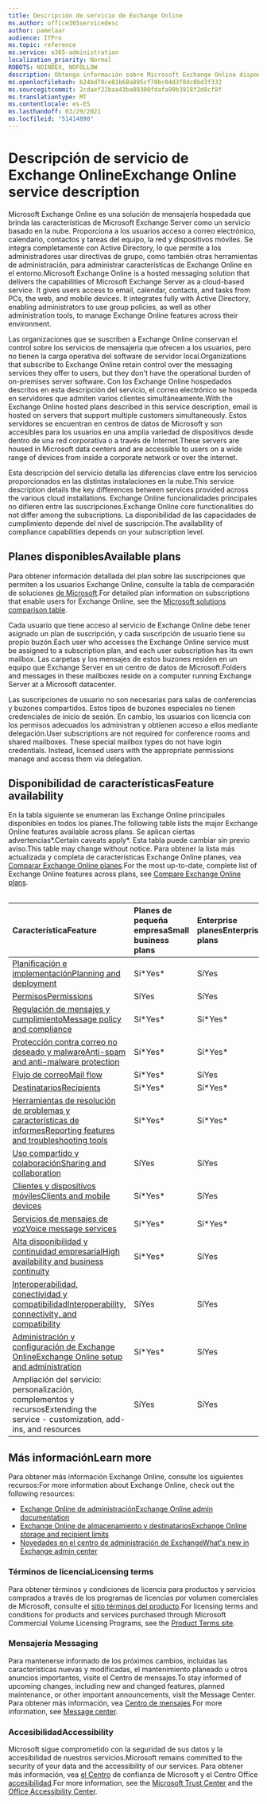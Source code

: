 ```yaml
---
title: Descripción de servicio de Exchange Online
ms.author: office365servicedesc
author: pamelaar
audience: ITPro
ms.topic: reference
ms.service: o365-administration
localization_priority: Normal
ROBOTS: NOINDEX, NOFOLLOW
description: Obtenga información sobre Microsoft Exchange Online disponibilidad de características y servicios en Microsoft 365 y Office 365 planes.
ms.openlocfilehash: b24bd70ce81b68a895cf70bc04d3f8dc0bd3f332
ms.sourcegitcommit: 2cdaef22baa43ba09300fdafa99b3918f2d8cf8f
ms.translationtype: MT
ms.contentlocale: es-ES
ms.lasthandoff: 03/29/2021
ms.locfileid: "51414890"
---
```

# <a name="exchange-online-service-description"></a><span data-ttu-id="1769e-103">Descripción de servicio de Exchange Online</span><span class="sxs-lookup"><span data-stu-id="1769e-103">Exchange Online service description</span></span>

<span data-ttu-id="1769e-p101">Microsoft Exchange Online es una solución de mensajería hospedada que brinda las características de Microsoft Exchange Server como un servicio basado en la nube. Proporciona a los usuarios acceso a correo electrónico, calendario, contactos y tareas del equipo, la red y dispositivos móviles. Se integra completamente con Active Directory, lo que permite a los administradores usar directivas de grupo, como también otras herramientas de administración, para administrar características de Exchange Online en el entorno.</span><span class="sxs-lookup"><span data-stu-id="1769e-p101">Microsoft Exchange Online is a hosted messaging solution that delivers the capabilities of Microsoft Exchange Server as a cloud-based service. It gives users access to email, calendar, contacts, and tasks from PCs, the web, and mobile devices. It integrates fully with Active Directory, enabling administrators to use group policies, as well as other administration tools, to manage Exchange Online features across their environment.</span></span>
  
<span data-ttu-id="1769e-107">Las organizaciones que se suscriben a Exchange Online conservan el control sobre los servicios de mensajería que ofrecen a los usuarios, pero no tienen la carga operativa del software de servidor local.</span><span class="sxs-lookup"><span data-stu-id="1769e-107">Organizations that subscribe to Exchange Online retain control over the messaging services they offer to users, but they don't have the operational burden of on-premises server software.</span></span> <span data-ttu-id="1769e-108">Con los Exchange Online hospedados descritos en esta descripción del servicio, el correo electrónico se hospeda en servidores que admiten varios clientes simultáneamente.</span><span class="sxs-lookup"><span data-stu-id="1769e-108">With the Exchange Online hosted plans described in this service description, email is hosted on servers that support multiple customers simultaneously.</span></span> <span data-ttu-id="1769e-109">Estos servidores se encuentran en centros de datos de Microsoft y son accesibles para los usuarios en una amplia variedad de dispositivos desde dentro de una red corporativa o a través de Internet.</span><span class="sxs-lookup"><span data-stu-id="1769e-109">These servers are housed in Microsoft data centers and are accessible to users on a wide range of devices from inside a corporate network or over the internet.</span></span>

<span data-ttu-id="1769e-110">Esta descripción del servicio detalla las diferencias clave entre los servicios proporcionados en las distintas instalaciones en la nube.</span><span class="sxs-lookup"><span data-stu-id="1769e-110">This service description details the key differences between services provided across the various cloud installations.</span></span> <span data-ttu-id="1769e-111">Exchange Online funcionalidades principales no difieren entre las suscripciones.</span><span class="sxs-lookup"><span data-stu-id="1769e-111">Exchange Online core functionalities do not differ among the subscriptions.</span></span> <span data-ttu-id="1769e-112">La disponibilidad de las capacidades de cumplimiento depende del nivel de suscripción.</span><span class="sxs-lookup"><span data-stu-id="1769e-112">The availability of compliance capabilities depends on your subscription level.</span></span>
  
## <a name="available-plans"></a><span data-ttu-id="1769e-113">Planes disponibles</span><span class="sxs-lookup"><span data-stu-id="1769e-113">Available plans</span></span>

<span data-ttu-id="1769e-114">Para obtener información detallada del plan sobre las suscripciones que permiten a los usuarios Exchange Online, consulte la tabla de comparación de soluciones [de Microsoft](https://go.microsoft.com/fwlink/?linkid=2139145).</span><span class="sxs-lookup"><span data-stu-id="1769e-114">For detailed plan information on subscriptions that enable users for Exchange Online, see the [Microsoft solutions comparison table](https://go.microsoft.com/fwlink/?linkid=2139145).</span></span>

<span data-ttu-id="1769e-115">Cada usuario que tiene acceso al servicio de Exchange Online debe tener asignado un plan de suscripción, y cada suscripción de usuario tiene su propio buzón.</span><span class="sxs-lookup"><span data-stu-id="1769e-115">Each user who accesses the Exchange Online service must be assigned to a subscription plan, and each user subscription has its own mailbox.</span></span> <span data-ttu-id="1769e-116">Las carpetas y los mensajes de estos buzones residen en un equipo que Exchange Server en un centro de datos de Microsoft.</span><span class="sxs-lookup"><span data-stu-id="1769e-116">Folders and messages in these mailboxes reside on a computer running Exchange Server at a Microsoft datacenter.</span></span>
  
<span data-ttu-id="1769e-p105">Las suscripciones de usuario no son necesarias para salas de conferencias y buzones compartidos. Estos tipos de buzones especiales no tienen credenciales de inicio de sesión. En cambio, los usuarios con licencia con los permisos adecuados los administran y obtienen acceso a ellos mediante delegación.</span><span class="sxs-lookup"><span data-stu-id="1769e-p105">User subscriptions are not required for conference rooms and shared mailboxes. These special mailbox types do not have login credentials. Instead, licensed users with the appropriate permissions manage and access them via delegation.</span></span>

## <a name="feature-availability"></a><span data-ttu-id="1769e-120">Disponibilidad de características</span><span class="sxs-lookup"><span data-stu-id="1769e-120">Feature availability</span></span>

<span data-ttu-id="1769e-121">En la tabla siguiente se enumeran las Exchange Online principales disponibles en todos los planes.</span><span class="sxs-lookup"><span data-stu-id="1769e-121">The following table lists the major Exchange Online features available across plans.</span></span> <span data-ttu-id="1769e-122">Se aplican ciertas advertencias\*.</span><span class="sxs-lookup"><span data-stu-id="1769e-122">Certain caveats apply\*.</span></span> <span data-ttu-id="1769e-123">Esta tabla puede cambiar sin previo aviso.</span><span class="sxs-lookup"><span data-stu-id="1769e-123">This table may change without notice.</span></span> <span data-ttu-id="1769e-124">Para obtener la lista más actualizada y completa de características Exchange Online planes, vea [Comparar Exchange Online planes](https://www.microsoft.com/microsoft-365/exchange/compare-microsoft-exchange-online-plans).</span><span class="sxs-lookup"><span data-stu-id="1769e-124">For the most up-to-date, complete list of Exchange Online features across plans, see [Compare Exchange Online plans](https://www.microsoft.com/microsoft-365/exchange/compare-microsoft-exchange-online-plans).</span></span><br><br>
  
| <span data-ttu-id="1769e-125">Característica</span><span class="sxs-lookup"><span data-stu-id="1769e-125">Feature</span></span> | <span data-ttu-id="1769e-126">Planes de pequeña empresa</span><span class="sxs-lookup"><span data-stu-id="1769e-126">Small business plans</span></span> | <span data-ttu-id="1769e-127">Enterprise planes</span><span class="sxs-lookup"><span data-stu-id="1769e-127">Enterprise plans</span></span> | <span data-ttu-id="1769e-128">Planes educativos</span><span class="sxs-lookup"><span data-stu-id="1769e-128">Education plans</span></span> | <span data-ttu-id="1769e-129">GCC</span><span class="sxs-lookup"><span data-stu-id="1769e-129">GCC</span></span> | <span data-ttu-id="1769e-130">GCC-High</span><span class="sxs-lookup"><span data-stu-id="1769e-130">GCC-High</span></span> | <span data-ttu-id="1769e-131">DOD</span><span class="sxs-lookup"><span data-stu-id="1769e-131">DOD</span></span> | 
|:-----|:-----|:-----|:-----|:-----|:-----|:-----|
|[<span data-ttu-id="1769e-132">Planificación e implementación</span><span class="sxs-lookup"><span data-stu-id="1769e-132">Planning and deployment</span></span>](planning-and-deployment.md)|<span data-ttu-id="1769e-133">Sí\*</span><span class="sxs-lookup"><span data-stu-id="1769e-133">Yes\*</span></span>|<span data-ttu-id="1769e-134">Sí</span><span class="sxs-lookup"><span data-stu-id="1769e-134">Yes</span></span>|<span data-ttu-id="1769e-135">Sí</span><span class="sxs-lookup"><span data-stu-id="1769e-135">Yes</span></span>|<span data-ttu-id="1769e-136">Sí</span><span class="sxs-lookup"><span data-stu-id="1769e-136">Yes</span></span>|<span data-ttu-id="1769e-137">Sí</span><span class="sxs-lookup"><span data-stu-id="1769e-137">Yes</span></span>|<span data-ttu-id="1769e-138">Sí</span><span class="sxs-lookup"><span data-stu-id="1769e-138">Yes</span></span>|
|[<span data-ttu-id="1769e-139">Permisos</span><span class="sxs-lookup"><span data-stu-id="1769e-139">Permissions</span></span>](permissions.md)|<span data-ttu-id="1769e-140">Sí</span><span class="sxs-lookup"><span data-stu-id="1769e-140">Yes</span></span>|<span data-ttu-id="1769e-141">Sí</span><span class="sxs-lookup"><span data-stu-id="1769e-141">Yes</span></span>|<span data-ttu-id="1769e-142">Sí</span><span class="sxs-lookup"><span data-stu-id="1769e-142">Yes</span></span>|<span data-ttu-id="1769e-143">Sí</span><span class="sxs-lookup"><span data-stu-id="1769e-143">Yes</span></span>|<span data-ttu-id="1769e-144">Sí</span><span class="sxs-lookup"><span data-stu-id="1769e-144">Yes</span></span>|<span data-ttu-id="1769e-145">Sí</span><span class="sxs-lookup"><span data-stu-id="1769e-145">Yes</span></span>|
|[<span data-ttu-id="1769e-146">Regulación de mensajes y cumplimiento</span><span class="sxs-lookup"><span data-stu-id="1769e-146">Message policy and compliance</span></span>](message-policy-and-compliance.md)|<span data-ttu-id="1769e-147">Sí\*</span><span class="sxs-lookup"><span data-stu-id="1769e-147">Yes\*</span></span>|<span data-ttu-id="1769e-148">Sí\*</span><span class="sxs-lookup"><span data-stu-id="1769e-148">Yes\*</span></span>|<span data-ttu-id="1769e-149">Sí</span><span class="sxs-lookup"><span data-stu-id="1769e-149">Yes</span></span>|<span data-ttu-id="1769e-150">Sí</span><span class="sxs-lookup"><span data-stu-id="1769e-150">Yes</span></span>|<span data-ttu-id="1769e-151">Sí</span><span class="sxs-lookup"><span data-stu-id="1769e-151">Yes</span></span>|<span data-ttu-id="1769e-152">Sí</span><span class="sxs-lookup"><span data-stu-id="1769e-152">Yes</span></span>|
|[<span data-ttu-id="1769e-153">Protección contra correo no deseado y malware</span><span class="sxs-lookup"><span data-stu-id="1769e-153">Anti-spam and anti-malware protection</span></span>](anti-spam-and-anti-malware-protection.md)|<span data-ttu-id="1769e-154">Sí\*</span><span class="sxs-lookup"><span data-stu-id="1769e-154">Yes\*</span></span>|<span data-ttu-id="1769e-155">Sí\*</span><span class="sxs-lookup"><span data-stu-id="1769e-155">Yes\*</span></span>|<span data-ttu-id="1769e-156">Sí</span><span class="sxs-lookup"><span data-stu-id="1769e-156">Yes</span></span>|<span data-ttu-id="1769e-157">Sí</span><span class="sxs-lookup"><span data-stu-id="1769e-157">Yes</span></span>|<span data-ttu-id="1769e-158">Sí</span><span class="sxs-lookup"><span data-stu-id="1769e-158">Yes</span></span>|<span data-ttu-id="1769e-159">Sí</span><span class="sxs-lookup"><span data-stu-id="1769e-159">Yes</span></span>|
|[<span data-ttu-id="1769e-160">Flujo de correo</span><span class="sxs-lookup"><span data-stu-id="1769e-160">Mail flow</span></span>](mail-flow.md)|<span data-ttu-id="1769e-161">Sí\*</span><span class="sxs-lookup"><span data-stu-id="1769e-161">Yes\*</span></span>|<span data-ttu-id="1769e-162">Sí</span><span class="sxs-lookup"><span data-stu-id="1769e-162">Yes</span></span>|<span data-ttu-id="1769e-163">Sí</span><span class="sxs-lookup"><span data-stu-id="1769e-163">Yes</span></span>|<span data-ttu-id="1769e-164">Sí</span><span class="sxs-lookup"><span data-stu-id="1769e-164">Yes</span></span>|<span data-ttu-id="1769e-165">Sí</span><span class="sxs-lookup"><span data-stu-id="1769e-165">Yes</span></span>|<span data-ttu-id="1769e-166">Sí</span><span class="sxs-lookup"><span data-stu-id="1769e-166">Yes</span></span>|
|[<span data-ttu-id="1769e-167">Destinatarios</span><span class="sxs-lookup"><span data-stu-id="1769e-167">Recipients</span></span>](recipients.md)|<span data-ttu-id="1769e-168">Sí\*</span><span class="sxs-lookup"><span data-stu-id="1769e-168">Yes\*</span></span>|<span data-ttu-id="1769e-169">Sí\*</span><span class="sxs-lookup"><span data-stu-id="1769e-169">Yes\*</span></span>|<span data-ttu-id="1769e-170">Sí</span><span class="sxs-lookup"><span data-stu-id="1769e-170">Yes</span></span>|<span data-ttu-id="1769e-171">Sí</span><span class="sxs-lookup"><span data-stu-id="1769e-171">Yes</span></span>|<span data-ttu-id="1769e-172">Sí\*</span><span class="sxs-lookup"><span data-stu-id="1769e-172">Yes\*</span></span>|<span data-ttu-id="1769e-173">Sí\*</span><span class="sxs-lookup"><span data-stu-id="1769e-173">Yes\*</span></span>|
|[<span data-ttu-id="1769e-174">Herramientas de resolución de problemas y características de informes</span><span class="sxs-lookup"><span data-stu-id="1769e-174">Reporting features and troubleshooting tools</span></span>](reporting-features-and-troubleshooting-tools.md)|<span data-ttu-id="1769e-175">Sí\*</span><span class="sxs-lookup"><span data-stu-id="1769e-175">Yes\*</span></span>|<span data-ttu-id="1769e-176">Sí\*</span><span class="sxs-lookup"><span data-stu-id="1769e-176">Yes\*</span></span>|<span data-ttu-id="1769e-177">Sí</span><span class="sxs-lookup"><span data-stu-id="1769e-177">Yes</span></span>|<span data-ttu-id="1769e-178">Sí</span><span class="sxs-lookup"><span data-stu-id="1769e-178">Yes</span></span>|<span data-ttu-id="1769e-179">Sí\*</span><span class="sxs-lookup"><span data-stu-id="1769e-179">Yes\*</span></span>|<span data-ttu-id="1769e-180">Sí\*</span><span class="sxs-lookup"><span data-stu-id="1769e-180">Yes\*</span></span>|
|[<span data-ttu-id="1769e-181">Uso compartido y colaboración</span><span class="sxs-lookup"><span data-stu-id="1769e-181">Sharing and collaboration</span></span>](sharing-and-collaboration.md)|<span data-ttu-id="1769e-182">Sí</span><span class="sxs-lookup"><span data-stu-id="1769e-182">Yes</span></span>|<span data-ttu-id="1769e-183">Sí</span><span class="sxs-lookup"><span data-stu-id="1769e-183">Yes</span></span>|<span data-ttu-id="1769e-184">Sí</span><span class="sxs-lookup"><span data-stu-id="1769e-184">Yes</span></span>|<span data-ttu-id="1769e-185">Sí</span><span class="sxs-lookup"><span data-stu-id="1769e-185">Yes</span></span>|<span data-ttu-id="1769e-186">Sí</span><span class="sxs-lookup"><span data-stu-id="1769e-186">Yes</span></span>|<span data-ttu-id="1769e-187">Sí</span><span class="sxs-lookup"><span data-stu-id="1769e-187">Yes</span></span>|
|[<span data-ttu-id="1769e-188">Clientes y dispositivos móviles</span><span class="sxs-lookup"><span data-stu-id="1769e-188">Clients and mobile devices</span></span>](clients-and-mobile-devices.md)|<span data-ttu-id="1769e-189">Sí\*</span><span class="sxs-lookup"><span data-stu-id="1769e-189">Yes\*</span></span>|<span data-ttu-id="1769e-190">Sí</span><span class="sxs-lookup"><span data-stu-id="1769e-190">Yes</span></span>|<span data-ttu-id="1769e-191">Sí</span><span class="sxs-lookup"><span data-stu-id="1769e-191">Yes</span></span>|<span data-ttu-id="1769e-192">Sí\*</span><span class="sxs-lookup"><span data-stu-id="1769e-192">Yes\*</span></span>|<span data-ttu-id="1769e-193">Sí\*</span><span class="sxs-lookup"><span data-stu-id="1769e-193">Yes\*</span></span>|<span data-ttu-id="1769e-194">Sí\*</span><span class="sxs-lookup"><span data-stu-id="1769e-194">Yes\*</span></span>|
|[<span data-ttu-id="1769e-195">Servicios de mensajes de voz</span><span class="sxs-lookup"><span data-stu-id="1769e-195">Voice message services</span></span>](voice-message-services.md)|<span data-ttu-id="1769e-196">Sí\*</span><span class="sxs-lookup"><span data-stu-id="1769e-196">Yes\*</span></span>|<span data-ttu-id="1769e-197">Sí\*</span><span class="sxs-lookup"><span data-stu-id="1769e-197">Yes\*</span></span>|<span data-ttu-id="1769e-198">Sí</span><span class="sxs-lookup"><span data-stu-id="1769e-198">Yes</span></span>|<span data-ttu-id="1769e-199">No\*</span><span class="sxs-lookup"><span data-stu-id="1769e-199">No\*</span></span>|<span data-ttu-id="1769e-200">No\*</span><span class="sxs-lookup"><span data-stu-id="1769e-200">No\*</span></span>|<span data-ttu-id="1769e-201">No\*</span><span class="sxs-lookup"><span data-stu-id="1769e-201">No\*</span></span>|
|[<span data-ttu-id="1769e-202">Alta disponibilidad y continuidad empresarial</span><span class="sxs-lookup"><span data-stu-id="1769e-202">High availability and business continuity</span></span>](high-availability-and-business-continuity.md)|<span data-ttu-id="1769e-203">Sí\*</span><span class="sxs-lookup"><span data-stu-id="1769e-203">Yes\*</span></span>|<span data-ttu-id="1769e-204">Sí</span><span class="sxs-lookup"><span data-stu-id="1769e-204">Yes</span></span>|<span data-ttu-id="1769e-205">Sí</span><span class="sxs-lookup"><span data-stu-id="1769e-205">Yes</span></span>|<span data-ttu-id="1769e-206">Sí</span><span class="sxs-lookup"><span data-stu-id="1769e-206">Yes</span></span>|<span data-ttu-id="1769e-207">Sí</span><span class="sxs-lookup"><span data-stu-id="1769e-207">Yes</span></span>|<span data-ttu-id="1769e-208">Sí</span><span class="sxs-lookup"><span data-stu-id="1769e-208">Yes</span></span>|
|[<span data-ttu-id="1769e-209">Interoperabilidad, conectividad y compatibilidad</span><span class="sxs-lookup"><span data-stu-id="1769e-209">Interoperability, connectivity, and compatibility</span></span>](interoperability-connectivity-and-compatibility.md)|<span data-ttu-id="1769e-210">Sí</span><span class="sxs-lookup"><span data-stu-id="1769e-210">Yes</span></span>|<span data-ttu-id="1769e-211">Sí</span><span class="sxs-lookup"><span data-stu-id="1769e-211">Yes</span></span>|<span data-ttu-id="1769e-212">Sí</span><span class="sxs-lookup"><span data-stu-id="1769e-212">Yes</span></span>|<span data-ttu-id="1769e-213">Sí</span><span class="sxs-lookup"><span data-stu-id="1769e-213">Yes</span></span>|<span data-ttu-id="1769e-214">Sí</span><span class="sxs-lookup"><span data-stu-id="1769e-214">Yes</span></span>|<span data-ttu-id="1769e-215">Sí</span><span class="sxs-lookup"><span data-stu-id="1769e-215">Yes</span></span>|
|[<span data-ttu-id="1769e-216">Administración y configuración de Exchange Online</span><span class="sxs-lookup"><span data-stu-id="1769e-216">Exchange Online setup and administration</span></span>](exchange-online-setup-and-administration.md)|<span data-ttu-id="1769e-217">Sí\*</span><span class="sxs-lookup"><span data-stu-id="1769e-217">Yes\*</span></span>|<span data-ttu-id="1769e-218">Sí</span><span class="sxs-lookup"><span data-stu-id="1769e-218">Yes</span></span>|<span data-ttu-id="1769e-219">Sí</span><span class="sxs-lookup"><span data-stu-id="1769e-219">Yes</span></span>|<span data-ttu-id="1769e-220">Sí</span><span class="sxs-lookup"><span data-stu-id="1769e-220">Yes</span></span>|<span data-ttu-id="1769e-221">Sí</span><span class="sxs-lookup"><span data-stu-id="1769e-221">Yes</span></span>|<span data-ttu-id="1769e-222">Sí\*</span><span class="sxs-lookup"><span data-stu-id="1769e-222">Yes\*</span></span>|
|<span data-ttu-id="1769e-223">Ampliación del servicio: personalización, complementos y recursos</span><span class="sxs-lookup"><span data-stu-id="1769e-223">Extending the service - customization, add-ins, and resources</span></span>|<span data-ttu-id="1769e-224">Sí</span><span class="sxs-lookup"><span data-stu-id="1769e-224">Yes</span></span>|<span data-ttu-id="1769e-225">Sí</span><span class="sxs-lookup"><span data-stu-id="1769e-225">Yes</span></span>|<span data-ttu-id="1769e-226">Sí</span><span class="sxs-lookup"><span data-stu-id="1769e-226">Yes</span></span>|<span data-ttu-id="1769e-227">Sí</span><span class="sxs-lookup"><span data-stu-id="1769e-227">Yes</span></span>|<span data-ttu-id="1769e-228">Sí</span><span class="sxs-lookup"><span data-stu-id="1769e-228">Yes</span></span>|<span data-ttu-id="1769e-229">Sí</span><span class="sxs-lookup"><span data-stu-id="1769e-229">Yes</span></span>|

## <a name="learn-more"></a><span data-ttu-id="1769e-230">Más información</span><span class="sxs-lookup"><span data-stu-id="1769e-230">Learn more</span></span>

<span data-ttu-id="1769e-231">Para obtener más información Exchange Online, consulte los siguientes recursos:</span><span class="sxs-lookup"><span data-stu-id="1769e-231">For more information about Exchange Online, check out the following resources:</span></span>

- [<span data-ttu-id="1769e-232">Exchange Online de administración</span><span class="sxs-lookup"><span data-stu-id="1769e-232">Exchange Online admin documentation</span></span>](/exchange/exchange-online)
- [<span data-ttu-id="1769e-233">Exchange Online de almacenamiento y destinatarios</span><span class="sxs-lookup"><span data-stu-id="1769e-233">Exchange Online storage and recipient limits</span></span>](exchange-online-limits.md)
- [<span data-ttu-id="1769e-234">Novedades en el centro de administración de Exchange</span><span class="sxs-lookup"><span data-stu-id="1769e-234">What's new in Exchange admin center</span></span>](/exchange/whats-new)

### <a name="licensing-terms"></a><span data-ttu-id="1769e-235">Términos de licencia</span><span class="sxs-lookup"><span data-stu-id="1769e-235">Licensing terms</span></span>

<span data-ttu-id="1769e-236">Para obtener términos y condiciones de licencia para productos y servicios comprados a través de los programas de licencias por volumen comerciales de Microsoft, consulte el [sitio términos del producto](https://www.microsoft.com/licensing/terms/).</span><span class="sxs-lookup"><span data-stu-id="1769e-236">For licensing terms and conditions for products and services purchased through Microsoft Commercial Volume Licensing Programs, see the [Product Terms site](https://www.microsoft.com/licensing/terms/).</span></span> 

### <a name="messaging"></a><span data-ttu-id="1769e-237">Mensajería </span><span class="sxs-lookup"><span data-stu-id="1769e-237">Messaging</span></span>

<span data-ttu-id="1769e-238">Para mantenerse informado de los próximos cambios, incluidas las características nuevas y modificadas, el mantenimiento planeado u otros anuncios importantes, visite el Centro de mensajes.</span><span class="sxs-lookup"><span data-stu-id="1769e-238">To stay informed of upcoming changes, including new and changed features, planned maintenance, or other important announcements, visit the Message Center.</span></span> <span data-ttu-id="1769e-239">Para obtener más información, vea [Centro de mensajes](/microsoft-365/admin/manage/message-center).</span><span class="sxs-lookup"><span data-stu-id="1769e-239">For more information, see [Message center](/microsoft-365/admin/manage/message-center).</span></span>

### <a name="accessibility"></a><span data-ttu-id="1769e-240">Accesibilidad</span><span class="sxs-lookup"><span data-stu-id="1769e-240">Accessibility</span></span>

<span data-ttu-id="1769e-241">Microsoft sigue comprometido con la seguridad de sus datos y la accesibilidad de nuestros servicios.</span><span class="sxs-lookup"><span data-stu-id="1769e-241">Microsoft remains committed to the security of your data and the accessibility of our services.</span></span> <span data-ttu-id="1769e-242">Para obtener más información, vea [el Centro](https://www.microsoft.com/trust-center) de confianza de Microsoft y el Centro Office [accesibilidad](https://support.office.com/article/ecab0fcf-d143-4fe8-a2ff-6cd596bddc6d).</span><span class="sxs-lookup"><span data-stu-id="1769e-242">For more information, see the [Microsoft Trust Center](https://www.microsoft.com/trust-center) and the [Office Accessibility Center](https://support.office.com/article/ecab0fcf-d143-4fe8-a2ff-6cd596bddc6d).</span></span>
